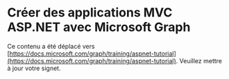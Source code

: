 # <a name="build-aspnet-mvc-apps-with-microsoft-graph"></a>Créer des applications MVC ASP.NET avec Microsoft Graph

Ce contenu a été déplacé vers [https://docs.microsoft.com/graph/training/aspnet-tutorial](https://docs.microsoft.com/graph/training/aspnet-tutorial). Veuillez mettre à jour votre signet.
